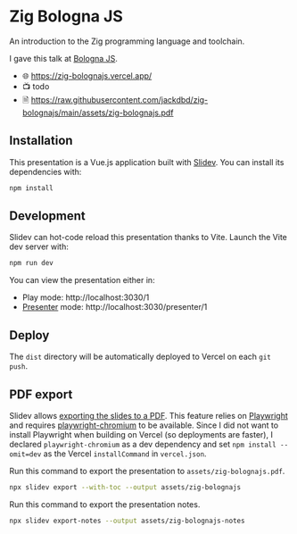 # Zig Bologna JS

An introduction to the Zig programming language and toolchain.

I gave this talk at [Bologna JS](https://www.bolognajs.com/).

- 🌐 https://zig-bolognajs.vercel.app/
- 📺 todo
- 🗎 https://raw.githubusercontent.com/jackdbd/zig-bolognajs/main/assets/zig-bolognajs.pdf

## Installation

This presentation is a Vue.js application built with [Slidev](https://sli.dev/). You can install its dependencies with:

```sh
npm install
```

## Development

Slidev can hot-code reload this presentation thanks to Vite. Launch the Vite dev server with:

```sh
npm run dev
```

You can view the presentation either in:

- Play mode: http://localhost:3030/1
- [Presenter](https://sli.dev/guide/presenter-mode.html) mode: http://localhost:3030/presenter/1

## Deploy

The `dist` directory will be automatically deployed to Vercel on each `git push`.

## PDF export

Slidev allows [exporting the slides to a PDF](https://sli.dev/guide/exporting.html#pdf). This feature relies on [Playwright](https://playwright.dev/) and requires [playwright-chromium](https://www.npmjs.com/package/playwright-chromium) to be available. Since I did not want to install Playwright when building on Vercel (so deployments are faster), I declared `playwright-chromium` as a dev dependency and set `npm install --omit=dev` as the Vercel `installCommand` in `vercel.json`.

Run this command to export the presentation to `assets/zig-bolognajs.pdf`.

```sh
npx slidev export --with-toc --output assets/zig-bolognajs
```

Run this command to export the presentation notes.

```sh
npx slidev export-notes --output assets/zig-bolognajs-notes
```

